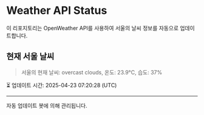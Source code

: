 
# Weather API Status

이 리포지토리는 OpenWeather API를 사용하여 서울의 날씨 정보를 자동으로 업데이트합니다.

## 현재 서울 날씨
> 서울의 현재 날씨: overcast clouds, 온도: 23.9°C, 습도: 37%

⏳ 업데이트 시간: 2025-04-23 07:20:28 (UTC)

---
자동 업데이트 봇에 의해 관리됩니다.
